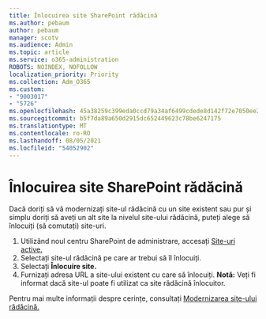 ```yaml
---
title: Înlocuirea site SharePoint rădăcină
ms.author: pebaum
author: pebaum
manager: scotv
ms.audience: Admin
ms.topic: article
ms.service: o365-administration
ROBOTS: NOINDEX, NOFOLLOW
localization_priority: Priority
ms.collection: Adm_O365
ms.custom:
- "9003017"
- "5726"
ms.openlocfilehash: 45a38259c399eda0ccd79a34af6499cdede8d142f72e7050ee2f774292a62971
ms.sourcegitcommit: b5f7da89a650d2915dc652449623c78be6247175
ms.translationtype: MT
ms.contentlocale: ro-RO
ms.lasthandoff: 08/05/2021
ms.locfileid: "54052902"
---
```

# <a name="replace-the-sharepoint-root-site"></a>Înlocuirea site SharePoint rădăcină
Dacă doriți să vă modernizați site-ul rădăcină cu un site existent sau pur și simplu doriți să aveți un alt site la nivelul site-ului rădăcină, puteți alege să înlocuiți (să comutați) site-uri.

1. Utilizând noul centru SharePoint de administrare, accesați [Site-uri active.](https://admin.microsoft.com/sharepoint?page=siteManagement&modern=true)
2. Selectați site-ul rădăcină pe care ar trebui să îl înlocuiți.
3. Selectați **Înlocuire site.**
4. Furnizați adresa URL a site-ului existent cu care să înlocuiți. **Notă:** Veți fi informat dacă site-ul poate fi utilizat ca site rădăcină înlocuitor.

Pentru mai multe informații despre cerințe, consultați [Modernizarea site-ului rădăcină.](https://docs.microsoft.com/sharepoint/modern-root-site)

